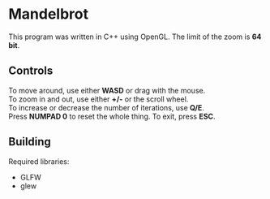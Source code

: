# Mandelbrot
This program was written in C++ using OpenGL. The limit of the zoom is **64 bit**.

## Controls
To move around, use either **WASD** or drag with the mouse.  
To zoom in and out, use either **+/-** or the scroll wheel.  
To increase or decrease the number of iterations, use **Q/E**.  
Press **NUMPAD 0** to reset the whole thing.
To exit, press **ESC**.

## Building
Required libraries:
- GLFW
- glew
